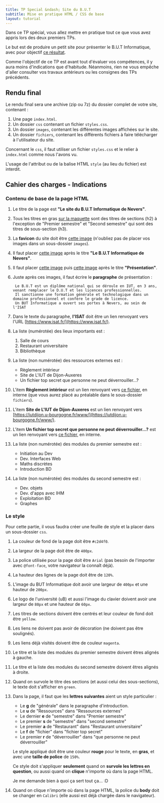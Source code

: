 ```yaml
---
title: TP Special &ndash; Site du B.U.T
subtitle: Mise en pratique HTML / CSS de base
layout: tutorial
---
```


Dans ce TP spécial, vous allez mettre en pratique tout ce que vous avez appris lors des deux premiers TPs.

Le but est de produire un petit site pour présenter le B.U.T Informatique, avec pour objectif [ce résultat]({{site.baseurl}}/assets/special/tp_spe_1/target_tp_special_1_but.png).

Comme l'objectif de ce TP est avant tout d'évaluer vos compétences, il y aura moins d'indications que d'habitude. Néanmoins, rien ne vous empêche d'aller consulter vos travaux antérieurs ou les consignes des TPs précédents.

## Rendu final 

Le rendu final sera une archive (zip ou 7z) du dossier complet de votre site, contenant :

1. Une page `index.html`.
2. Un dossier `css` contenant un fichier `styles.css`.
3. Un dossier `images`, contenant les différentes images affichées sur le site.
4. Un dossier `fichiers`, contenant les différents fichiers à faire télécharger à l'utilisateur du site.

Concernant le `css`, il faut utiliser un fichier `styles.css` et le relier à `index.html` comme nous l'avons vu.

L'usage de l'attribut ou de la balise HTML `style` (au lieu du fichier) est interdit.

## Cahier des charges - Indications

### Contenu de base de la page HTML

<div class="exercise">

1. Le titre de la page est **"Le site du B.U.T Informatique de Nevers"**.

2. Tous les titres en gras [sur la maquette]({{site.baseurl}}/assets/special/tp_spe_1/target_tp_special_1_but.png) sont des titres de sections (h2) 
à l'exception de "Premier semestre" et "Second semestre" qui sont des titres de sous-section (h3).

3. La **favicon** du site doit être [cette image]({{site.baseurl}}/assets/special/tp_spe_1/iut.jpg) (n'oubliez pas de placer vos images dans un sous-dossier `images`).

4. Il faut placer [cette image]({{site.baseurl}}/assets/special/tp_spe_1/logo_BUT.PNG) après le titre **"Le B.U.T Informatique de Nevers"**.

5. Il faut placer [cette image]({{site.baseurl}}/assets/special/tp_spe_1/univ.png) puis [cette image]({{site.baseurl}}/assets/special/tp_spe_1/keyboard.png) après le titre **"Présentation"**.

6. Juste après ces images, il faut écrire le **paragraphe** de présentation :

		Le B.U.T est un diplôme national qui se déroule en IUT, en 3 ans, venant remplacer le D.U.T et les licences professionnelles.
		Il sanctionne une formation générale et technologique dans un domaine professionnel et confère le grade de licence.
		Un BUT Informatique a ouvert ses portes à Nevers, au sein de l'ISAT
		
7. Dans le texte du paragraphe, **l'ISAT** doit être un lien renvoyant vers l'URL [https://www.isat.fr/](https://www.isat.fr/). 

8. La liste (numérotée) des lieux importants est :

    1. Salle de cours
    2. Restaurant universitaire
    3. Bibliothèque
	
9. La liste (non numérotée) des ressources externes est :

	* Règlement intérieur
	* Site de L'IUT de Dijon-Auxeres
	* Un fichier top secret que personne ne peut déverrouiller...?

10. L'item **Règlement intérieur** est un lien renvoyant vers [ce fichier]({{site.baseurl}}/assets/special/tp_spe_1/reglement.pdf), en interne (que vous aurez placé au préalable dans le sous-dossier `fichiers`).

11. L'item **Site de L'IUT de Dijon-Auxeres** est un lien renvoyant vers [https://iutdijon.u-bourgogne.fr/www/](https://iutdijon.u-bourgogne.fr/www/).

12. L'item **Un fichier top secret que personne ne peut déverrouiller...?** est un lien renvoyant vers [ce fichier]({{site.baseurl}}/assets/special/tp_spe_1/secret.zip), en interne.

13. La liste (non numérotée) des modules du premier semestre est :

    * Initiation au Dev
    * Dev. Interfaces Web
    * Maths discrètes
    * Introduction BD
	
14. La liste (non numérotée) des modules du second semestre est :

    * Dev. objets
    * Dev. d'apps avec IHM
    * Exploitation BD
    * Graphes
	
</div>

### Le style

<div class="exercise">

Pour cette partie, il vous faudra créer une feuille de style et la placer dans un sous-dossier `css`.

1. La couleur de fond de la page doit être `#c2d4f0`.

2. La largeur de la page doit être de `400px`.

3. La police utilisée pour la page doit être `Arial` (pas besoin de l'importer avec `@font-face`, votre navigateur la connaît déjà).

4. La hauteur des lignes de la page doit être de `120%`.

5. L'image du BUT Informatique doit avoir une largeur de `400px` et une hauteur de `200px`.

6. Le logo de l'université (uB) et aussi l'image du clavier doivent avoir une largeur de `80px` et une hauteur de `60px`.

7. Les titres de sections doivent être centrés et leur couleur de fond doit être `yellow`.

8. Les liens ne doivent pas avoir de décoration (ne doivent pas être soulignés).

9. Les liens déjà visités doivent être de couleur `magenta`.

10. Le titre et la liste des modules du premier semestre doivent êtres alignés à gauche.

11. Le titre et la liste des modules du second semestre doivent êtres alignés à droite.

12. Quand on survole le titre des sections (et aussi celui des sous-sections), le texte doit s'afficher en `green`.

13. Dans la page, il faut que les **lettres suivantes** aient un style particulier :

	* Le **g** de "générale" dans le paragraphe d'introduction.
	* Le **u** de "Ressources" dans "Ressources externes"
	* Le dernier **e** de "semestre" dans "Premier semestre"
	* Le premier **s** de "semestre" dans "second semestre"
	* Le premier **a** de "Restaurant" dans "Restaurant universitaire"
	* Le **f** de "fichier" dans "fichier top secret"
	* Le premier **r** de "déverrouiller" dans "que personne ne peut déverrouiller"
	
	Le style appliqué doit être une couleur **rouge** pour le texte, en **gras**, et avec une **taille de police** de `150%`.

	Ce style doit s'appliquer **seulement** quand on **survole les lettres en question**, ou aussi quand on **clique** n'importe où dans la page HTML.
	
	Je me demande bien à quoi ça sert tout ça... :D
	
14. Quand on clique n'importe où dans la page HTML, la police du **body** doit se changer en `Calibri` (elle aussi est déjà chargée dans le navigateur).
</div>






